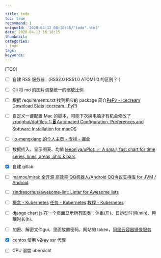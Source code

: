 ```yaml
---

title: todo
toc: true
recommend: 1
uniqueId: '2020-04-12 08:18:15/"todo".html'
date: 2020-04-12 16:18:15
thumbnail:
categories:
- todo
tags:
keywords:
---
```


[TOC]

<!--more-->

- [ ] 自建 RSS 服务器 （RSS2.0 RSS1.0 ATOM1.0 的区别？ ）

- [ ] Cli 将 md 的图片调整统一的缩放比例

- [ ] 根据 requirements.txt 找到相应的 package 简介[PePy - icecream Download Stats](https://pepy.tech/project/icecream)
  [icecream · PyPI](https://pypi.org/project/icecream/)

- [ ] 自定义一键配置 Mac 的脚本，可能下次换电脑才有机会修改了 [zronghui/dotfiles-1: 🖥️ Automated Configuration, Preferences and Software Installation for macOS](https://github.com/zronghui/dotfiles-1)

- [ ] [lio-mengxiang 的个人主页 - 专栏 - 掘金](https://juejin.im/user/5a17ea7f51882575d42f1211/posts)

- [ ] 数据插入、显示图表、均值 [leeoniya/uPlot: 📈 A small, fast chart for time series, lines, areas, ohlc & bars](https://github.com/leeoniya/uPlot)

- [x] 自建 gitlab

- [ ] [mamoe/mirai: 全开源 高效率 QQ机器人/Android QQ协议支持库 for JVM / Android](https://github.com/mamoe/mirai)

- [ ] [sindresorhus/awesome-lint: Linter for Awesome lists](https://github.com/sindresorhus/awesome-lint)

- [ ] [概念 - Kubernetes](https://kubernetes.io/zh/docs/concepts/)
  [任务 - Kubernetes](https://kubernetes.io/zh/docs/tasks/)
  [教程 - Kubernetes](https://kubernetes.io/zh/docs/tutorials/)

- [ ] django chart js 在一个页面显示所有图表：体重(斤)、日运动时间(min)、睡眠时长(h)、

- [ ] 加密、解密文件gui，里面放置密码，网站的 token，[阿里云容器镜像服务](https://cr.console.aliyun.com/undefined/instances/mirrors?accounttraceid=df8df73447e24aa69696513c30ab5a05bjkk)

- [x] centos 使用 ~~v2ray~~ ssr 代理

- [ ] CPU 温度 ubersicht

